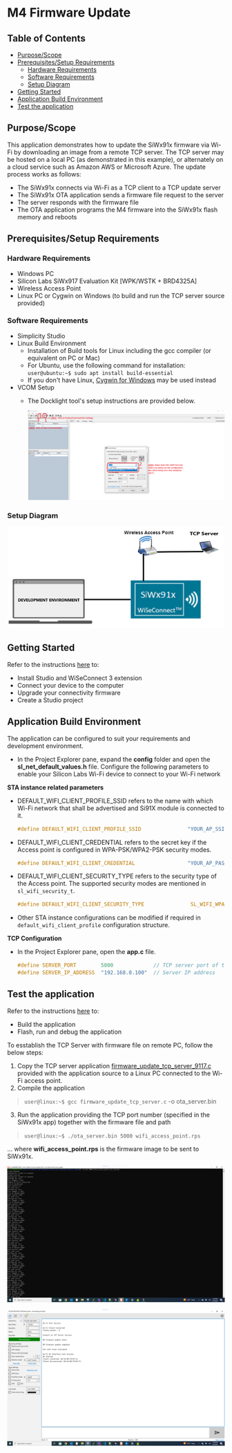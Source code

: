 # M4 Firmware Update

## Table of Contents

- [Purpose/Scope](#purposescope)
- [Prerequisites/Setup Requirements](#prerequisitessetup-requirements)
  - [Hardware Requirements](#hardware-requirements)
  - [Software Requirements](#software-requirements)
  - [Setup Diagram](#setup-diagram)
- [Getting Started](#getting-started)
- [Application Build Environment](#application-build-environment)
- [Test the application](#test-the-application)

## Purpose/Scope

This application demonstrates how to update the SiWx91x firmware via Wi-Fi by downloading an image from a remote TCP server. The TCP server may be hosted on a local PC (as demonstrated in this example), or alternately on a cloud service such as Amazon AWS or Microsoft Azure. The update process works as follows:

- The SiWx91x connects via Wi-Fi as a TCP client to a TCP update server
- The SiWx91x OTA application sends a firmware file request to the server
- The server responds with the firmware file
- The OTA application programs the M4 firmware into the SiWx91x flash memory and reboots

## Prerequisites/Setup Requirements

### Hardware Requirements  

- Windows PC
- Silicon Labs SiWx917 Evaluation Kit [WPK/WSTK + BRD4325A]
- Wireless Access Point
- Linux PC or Cygwin on Windows (to build and run the TCP server source provided)

### Software Requirements

- Simplicity Studio
- Linux Build Environment
  - Installation of Build tools for Linux including the gcc compiler (or equivalent on PC or Mac)
  - For Ubuntu, use the following command for installation: `user@ubuntu:~$ sudo apt install build-essential`
  - If you don't have Linux, [Cygwin for Windows](https://www.cygwin.com/) may be used instead
- VCOM Setup
  - The Docklight tool's setup instructions are provided below.

    ![Figure: VCOM_setup](resources/readme/vcom.png)

### Setup Diagram

![Figure: Setup Diagram for SoC mode M4 Firmware Update Example](resources/readme/setup_soc_updated.png)

## Getting Started

Refer to the instructions [here](https://docs.silabs.com/wiseconnect/latest/wiseconnect-getting-started/) to:

- Install Studio and WiSeConnect 3 extension
- Connect your device to the computer
- Upgrade your connectivity firmware
- Create a Studio project

## Application Build Environment

The application can be configured to suit your requirements and development environment.

- In the Project Explorer pane, expand the **config** folder and open the **sl_net_default_values.h** file. Configure the following parameters to enable your Silicon Labs Wi-Fi device to connect to your Wi-Fi network

**STA instance related parameters**

- DEFAULT_WIFI_CLIENT_PROFILE_SSID refers to the name with which Wi-Fi network that shall be advertised and Si91X module is connected to it.

  ```c
  #define DEFAULT_WIFI_CLIENT_PROFILE_SSID               "YOUR_AP_SSID"      
  ```

- DEFAULT_WIFI_CLIENT_CREDENTIAL refers to the secret key if the Access point is configured in WPA-PSK/WPA2-PSK security modes.

  ```c
  #define DEFAULT_WIFI_CLIENT_CREDENTIAL                 "YOUR_AP_PASSPHRASE" 
  ```

- DEFAULT_WIFI_CLIENT_SECURITY_TYPE refers to the security type of the Access point. The supported security modes are mentioned in `sl_wifi_security_t`.

  ```c
  #define DEFAULT_WIFI_CLIENT_SECURITY_TYPE               SL_WIFI_WPA2 
  ```

- Other STA instance configurations can be modified if required in `default_wifi_client_profile` configuration structure.

**TCP Configuration**

- In the Project Explorer pane, open the **app.c** file. 

  ```c
  #define SERVER_PORT        5000             // TCP server port of the remote TCP server
  #define SERVER_IP_ADDRESS  "192.168.0.100"  // Server IP address 
  ```

## Test the application

Refer to the instructions [here](https://docs.silabs.com/wiseconnect/latest/wiseconnect-getting-started/) to:

- Build the application
- Flash, run and debug the application

To esstablish the TCP Server with firmware file on remote PC, follow the below steps:

 1. Copy the TCP server application [firmware_update_tcp_server_9117.c](https://github.com/SiliconLabs/wiseconnect-wifi-bt-sdk/tree/master/examples/featured/firmware_update/firmware_update_tcp_server_9117.c) provided with the application source to a Linux PC connected to the Wi-Fi access point.
  2. Compile the application

  > `user@linux:~$ gcc firmware_update_tcp_server.c` -o ota_server.bin

  3. Run the application providing the TCP port number (specified in the SiWx91x app) together with the firmware file and path

  > `user@linux:~$ ./ota_server.bin 5000 wifi_access_point.rps`

... where **wifi_access_point.rps** is the firmware image to be sent to SiWx91x.

![Figure: Log of M4 firmware transfer](resources/readme/output_remote_server.png)

![Figure: Log of M4 firmware transfer](resources/readme/output_soc.png)

